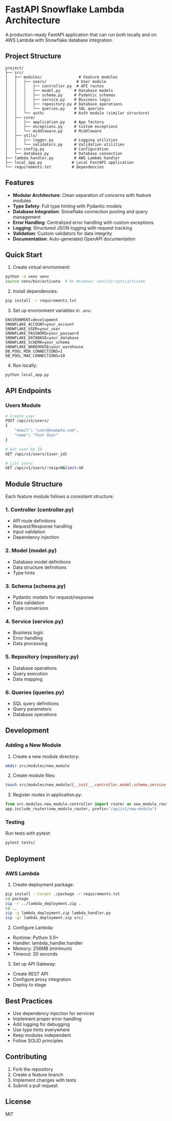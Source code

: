 # FastAPI Snowflake Lambda Architecture

A production-ready FastAPI application that can run both locally and on AWS Lambda with Snowflake database integration.

## Project Structure

```
project/
├── src/
│   ├── modules/                # Feature modules
│   │   ├── users/             # User module
│   │   │   ├── controller.py  # API routes
│   │   │   ├── model.py      # Database models
│   │   │   ├── schema.py     # Pydantic schemas
│   │   │   ├── service.py    # Business logic
│   │   │   ├── repository.py # Database operations
│   │   │   └── queries.py    # SQL queries
│   │   └── auth/             # Auth module (similar structure)
│   ├── core/
│   │   ├── application.py    # App factory
│   │   ├── exceptions.py     # Custom exceptions
│   │   └── middleware.py     # Middleware
│   ├── utils/
│   │   ├── logger.py         # Logging utilities
│   │   └── validators.py     # Validation utilities
│   ├── config.py             # Configuration
│   └── database.py           # Database connection
├── lambda_handler.py         # AWS Lambda handler
├── local_app.py             # Local FastAPI application
└── requirements.txt         # Dependencies
```

## Features

- **Modular Architecture**: Clean separation of concerns with feature modules
- **Type Safety**: Full type hinting with Pydantic models
- **Database Integration**: Snowflake connection pooling and query management
- **Error Handling**: Centralized error handling with custom exceptions
- **Logging**: Structured JSON logging with request tracking
- **Validation**: Custom validators for data integrity
- **Documentation**: Auto-generated OpenAPI documentation

## Quick Start

1. Create virtual environment:
```bash
python -m venv venv
source venv/bin/activate  # On Windows: venv\Scripts\activate
```

2. Install dependencies:
```bash
pip install -r requirements.txt
```

3. Set up environment variables in `.env`:
```plaintext
ENVIRONMENT=development
SNOWFLAKE_ACCOUNT=your_account
SNOWFLAKE_USER=your_user
SNOWFLAKE_PASSWORD=your_password
SNOWFLAKE_DATABASE=your_database
SNOWFLAKE_SCHEMA=your_schema
SNOWFLAKE_WAREHOUSE=your_warehouse
DB_POOL_MIN_CONNECTIONS=1
DB_POOL_MAX_CONNECTIONS=10
```

4. Run locally:
```bash
python local_app.py
```

## API Endpoints

### Users Module

```bash
# Create user
POST /api/v1/users/
{
    "email": "user@example.com",
    "name": "Test User"
}

# Get user by ID
GET /api/v1/users/{user_id}

# List users
GET /api/v1/users/?skip=0&limit=10
```

## Module Structure

Each feature module follows a consistent structure:

### 1. Controller (controller.py)
- API route definitions
- Request/Response handling
- Input validation
- Dependency injection

### 2. Model (model.py)
- Database model definitions
- Data structure definitions
- Type hints

### 3. Schema (schema.py)
- Pydantic models for request/response
- Data validation
- Type conversion

### 4. Service (service.py)
- Business logic
- Error handling
- Data processing

### 5. Repository (repository.py)
- Database operations
- Query execution
- Data mapping

### 6. Queries (queries.py)
- SQL query definitions
- Query parameters
- Database operations

## Development

### Adding a New Module

1. Create a new module directory:
```bash
mkdir src/modules/new_module
```

2. Create module files:
```bash
touch src/modules/new_module/{__init__,controller,model,schema,service,repository,queries}.py
```

3. Register routes in application.py:
```python
from src.modules.new_module.controller import router as new_module_router
app.include_router(new_module_router, prefix="/api/v1/new-module")
```

### Testing

Run tests with pytest:
```bash
pytest tests/
```

## Deployment

### AWS Lambda

1. Create deployment package:
```bash
pip install --target ./package -r requirements.txt
cd package
zip -r ../lambda_deployment.zip .
cd ..
zip -g lambda_deployment.zip lambda_handler.py
zip -gr lambda_deployment.zip src/
```

2. Configure Lambda:
- Runtime: Python 3.9+
- Handler: lambda_handler.handler
- Memory: 256MB (minimum)
- Timeout: 30 seconds

3. Set up API Gateway:
- Create REST API
- Configure proxy integration
- Deploy to stage

## Best Practices

- Use dependency injection for services
- Implement proper error handling
- Add logging for debugging
- Use type hints everywhere
- Keep modules independent
- Follow SOLID principles

## Contributing

1. Fork the repository
2. Create a feature branch
3. Implement changes with tests
4. Submit a pull request

## License

MIT
